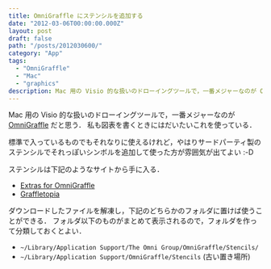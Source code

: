 ```yaml
---
title: OmniGraffle にステンシルを追加する
date: "2012-03-06T00:00:00.000Z"
layout: post
draft: false
path: "/posts/2012030600/"
category: "App"
tags:
  - "OmniGraffle"
  - "Mac"
  - "graphics"
description: Mac 用の Visio 的な扱いのドローイングツールで，一番メジャーなのが OmniGraffle だと思う．私も図表を書くときにはだいたいこれを使っている．
---
```


Mac 用の Visio 的な扱いのドローイングツールで，一番メジャーなのが [OmniGraffle](http://www.omnigroup.com/products/omnigraffle/) だと思う．
私も図表を書くときにはだいたいこれを使っている．

標準で入っているものでもそれなりに使えるけれど，やはりサードパーティ製のステンシルでそれっぽいシンボルを追加して使った方が雰囲気が出てよい :-D

ステンシルは下記のようなサイトから手に入る．

* [Extras for OmniGraffle](http://www.omnigroup.com/products/omnigraffle/extras/)
* [Graffletopia](http://graffletopia.com/)

ダウンロードしたファイルを解凍し，下記のどちらかのフォルダに置けば使うことができる．
フォルダ以下のものがまとめて表示されるので，フォルダを作って分類しておくとよい．

* `~/Library/Application Support/The Omni Group/OmniGraffle/Stencils/`
* `~/Library/Application Support/OmniGraffle/Stencils` (古い置き場所)
